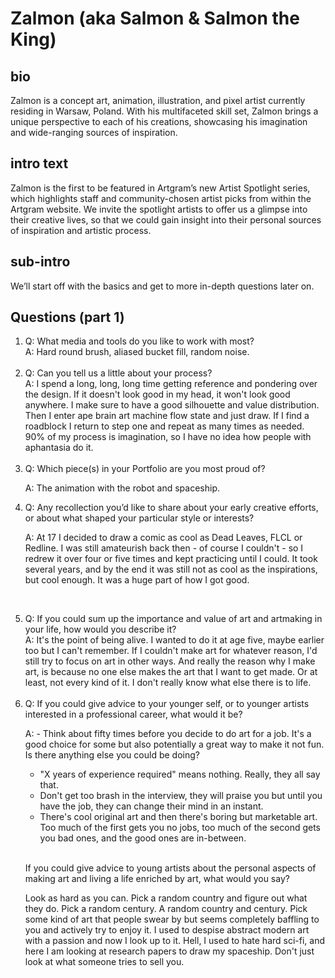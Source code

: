 # Zalmon (aka Salmon & Salmon the King)


## bio

Zalmon is a concept art, animation, illustration, and pixel artist currently residing in Warsaw, Poland. With his multifaceted skill set, Zalmon brings a unique perspective to each of his creations, showcasing his imagination and wide-ranging sources of inspiration.

## intro text

Zalmon is the first to be featured in Artgram’s new Artist Spotlight series, which highlights staff and community-chosen artist picks from within the Artgram website. We invite the spotlight artists to offer us a glimpse into their creative lives, so that we could gain insight into their personal sources of inspiration and artistic process.

## sub-intro

We’ll start off with the basics and get to more in-depth questions later on.




## Questions (part 1)
<ol>
<li>
Q: What media and tools do you like to work with most? <br>
A: Hard round brush, aliased bucket fill, random noise.
	</li><br>
	
<li>
Q: Can you tell us a little about your process?  <br>
A: I spend a long, long, long time getting reference and pondering over the design. If it doesn't look good in my head, it won't look good anywhere. I make sure to have a good silhouette and value distribution. Then I enter ape brain art machine flow state and just draw. If I find a roadblock I return to step one and repeat as many times as needed. 90% of my process is imagination, so I have no idea how people with aphantasia do it. 
	</li> <br>

<li>
Q:  Which piece(s) in your Portfolio are you most proud of?

A: The animation with the robot and spaceship.
	</li>

<li>
Q: Any recollection you’d like to share about your early creative efforts, or about what shaped your particular style or interests? <br>
	
A: At 17 I decided to draw a comic as cool as Dead Leaves, FLCL or Redline. I was still amateurish back then - of course I couldn't - so I redrew it over four or five times and kept practicing until I could. It took several years, and by the end it was still not as cool as the inspirations, but cool enough. It was a huge part of how I got good.
	</li><br>

<li>
Q: If you could sum up the importance and value of art and artmaking in your life, how would you describe it? <br>
A: It's the point of being alive. I wanted to do it at age five, maybe earlier too but I can't remember. If I couldn't make art for whatever reason, I'd still try to focus on art in other ways. And really the reason why I make art, is because no one else makes the art that I want to get made. Or at least, not every kind of it. I don't really know what else there is to life.
	</li><br>


<li>
Q: If you could give advice to your younger self, or to younger artists interested in a professional career, what would it be? <br>
	
A: - Think about fifty times before you decide to do art for a job. It's a good choice for some but also potentially a great way to make it not fun. Is there anything else you could be doing?
- "X years of experience required" means nothing. Really, they all say that.
- Don't get too brash in the interview, they will praise you but until you have the job, they can change their mind in an instant.
- There's cool original art and then there's boring but marketable art. Too much of the first gets you no jobs, too much of the second gets you bad ones, and the good ones are in-between.
	</li><br>

If you could give advice to young artists about the personal aspects of making art and living a life enriched by art, what would you say?

Look as hard as you can. Pick a random country and figure out what they do. Pick a random century. A random country and century. Pick some kind of art that people swear by but seems completely baffling to you and actively try to enjoy it. I used to despise abstract modern art with a passion and now I look up to it. Hell, I used to hate hard sci-fi, and here I am looking at research papers to draw my spaceship. Don't just look at what someone tries to sell you.


</ol>


